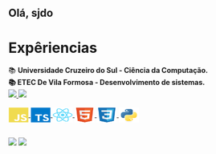 ## Olá, sjdo
<h1>Expêriencias</h1>
📚 <strong>Universidade Cruzeiro do Sul - Ciência da Computação. <br>
📚 ETEC De Vila Formosa - Desenvolvimento de sistemas.</strong>


<div>
  <a href="https://beacons.ai/hctoliv">
  <img height="42%" src="https://github-readme-stats.vercel.app/api?username=hctoliv&show_icons=true&theme=dark">
  <img height="50%" src="https://github-readme-stats.vercel.app/api/top-langs/?username=hctoliv&theme=dark">
</div>

<div style="display: inline_block"><br>
  <img align="center" alt="Js" height="30" width="40" src="https://raw.githubusercontent.com/devicons/devicon/master/icons/javascript/javascript-plain.svg">
  <img align="center" alt="Ts" height="30" width="40" src="https://raw.githubusercontent.com/devicons/devicon/master/icons/typescript/typescript-plain.svg">
  <img align="center" alt="React" height="30" width="40" src="https://raw.githubusercontent.com/devicons/devicon/master/icons/react/react-original.svg">
  <img align="center" alt="HTML" height="30" width="40" src="https://raw.githubusercontent.com/devicons/devicon/master/icons/html5/html5-original.svg">
  <img align="center" alt="CSS" height="30" width="40" src="https://raw.githubusercontent.com/devicons/devicon/master/icons/css3/css3-original.svg">
  <img align="center" alt="Python" height="30" width="40" src="https://raw.githubusercontent.com/devicons/devicon/master/icons/python/python-original.svg">
</div>
  
  ##
 
  <a href="https://www.linkedin.com/in/hector-oliveira-a894951b7?lipi=urn%3Ali%3Apage%3Ad_flagship3_profile_view_base_contact_details%3BGWa7Nnr%2BSVulVfLJ0A3BfA%3D%3Dlipi=urn%3Ali%3Apage%3Ad_flagship3_profile_view_base_contact_details%3B0FDreaSZTb%2BWGlBeRMKBrg%3D%3D" target="_blank"><img src="https://img.shields.io/badge/-LinkedIn-%230077B5?style=for-the-badge&logo=linkedin&logoColor=white" target="_blank"></a> 
   <a href="https://instagram.com/hctoliv_" target="_blank"><img src="https://img.shields.io/badge/-Instagram-%23E4405F?style=for-the-badge&logo=instagram&logoColor=white" target="_blank"></a>
